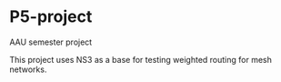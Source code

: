 # P5-project
AAU semester project

This project uses NS3 as a base for testing weighted routing for mesh networks.
